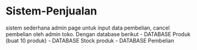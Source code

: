 # Sistem-Penjualan
sistem sederhana admin page untuk input data pembelian, cancel pembelian oleh admin toko. Dengan database berikut ‎- DATABASE Produk (buat 10 produk) ‎- DATABASE Stock produk ‎- DATABASE Pembelian

